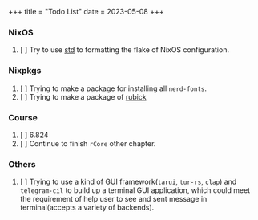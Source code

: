 +++
title = "Todo List"
date = 2023-05-08
+++

### NixOS

1. [ ] Try to use [std](https://github.com/divnix/std) to formatting the flake of NixOS configuration.

### Nixpkgs

1. [ ] Trying to make a package for installing all `nerd-fonts`.
2. [ ] Trying to make a package of [rubick](https://github.com/rubickCenter/rubick)

### Course

1. [ ] 6.824
2. [ ] Continue to finish `rCore` other chapter.

### Others

1. [ ] Trying to use a kind of GUI framework(`tarui`, `tur-rs`, `clap`) and `telegram-cil` to build up a terminal GUI application, which could meet the requirement of help user to see and sent message in terminal(accepts a variety of backends).